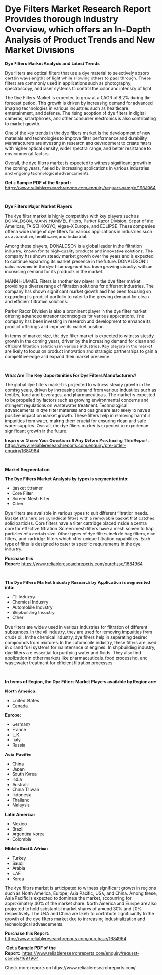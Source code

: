 <p><h1>Dye Filters Market Research Report Provides thorough Industry Overview, which offers an In-Depth Analysis of Product Trends and New Market Divisions</h1></p><p><strong>Dye Filters Market Analysis and Latest Trends</strong></p>
<p><p>Dye filters are optical filters that use a dye material to selectively absorb certain wavelengths of light while allowing others to pass through. These filters are commonly used in applications such as photography, spectroscopy, and laser systems to control the color and intensity of light.</p><p>The Dye Filters Market is expected to grow at a CAGR of 8.2% during the forecast period. This growth is driven by increasing demand for advanced imaging technologies in various industries such as healthcare, entertainment, and defense. The rising adoption of dye filters in digital cameras, smartphones, and other consumer electronics is also contributing to market growth.</p><p>One of the key trends in the dye filters market is the development of new materials and technologies to improve filter performance and durability. Manufacturers are investing in research and development to create filters with higher optical density, wider spectral range, and better resistance to environmental factors.</p><p>Overall, the dye filters market is expected to witness significant growth in the coming years, fueled by increasing applications in various industries and ongoing technological advancements.</p></p>
<p><strong>Get a Sample PDF of the Report:&nbsp;</strong> <a href="https://www.reliableresearchreports.com/enquiry/request-sample/1684964">https://www.reliableresearchreports.com/enquiry/request-sample/1684964</a></p>
<p>&nbsp;</p>
<p><strong>Dye Filters Major Market Players</strong></p>
<p><p>The dye filter market is highly competitive with key players such as DONALDSON, MANN HUMMEL Filters, Parker Racor Division, Separ of the Americas, TAISEI KOGYO, Algae-X Europe, and ECLIPSE. These companies offer a wide range of dye filters for various applications in industries such as automotive, healthcare, and industrial.</p><p>Among these players, DONALDSON is a global leader in the filtration industry, known for its high-quality products and innovative solutions. The company has shown steady market growth over the years and is expected to continue expanding its market presence in the future. DONALDSON's sales revenue in the dye filter segment has been growing steadily, with an increasing demand for its products in the market.</p><p>MANN HUMMEL Filters is another key player in the dye filter market, providing a diverse range of filtration solutions for different industries. The company has shown significant market growth and has been focusing on expanding its product portfolio to cater to the growing demand for clean and efficient filtration solutions.</p><p>Parker Racor Division is also a prominent player in the dye filter market, offering advanced filtration technologies for various applications. The company has been investing in research and development to enhance its product offerings and improve its market position.</p><p>In terms of market size, the dye filter market is expected to witness steady growth in the coming years, driven by the increasing demand for clean and efficient filtration solutions in various industries. Key players in the market are likely to focus on product innovation and strategic partnerships to gain a competitive edge and expand their market presence.</p></p>
<p>&nbsp;</p>
<p><strong>What Are The Key Opportunities For Dye Filters Manufacturers?</strong></p>
<p><p>The global dye filters market is projected to witness steady growth in the coming years, driven by increasing demand from various industries such as textiles, food and beverages, and pharmaceuticals. The market is expected to be propelled by factors such as growing environmental concerns and stringent regulations on wastewater treatment. Technological advancements in dye filter materials and designs are also likely to have a positive impact on market growth. These filters help in removing harmful impurities from water, making them crucial for ensuring clean and safe water supplies. Overall, the dye filters market is expected to experience significant growth in the future.</p></p>
<p><strong>Inquire or Share Your Questions If Any Before Purchasing This Report:</strong> <a href="https://www.reliableresearchreports.com/enquiry/pre-order-enquiry/1684964">https://www.reliableresearchreports.com/enquiry/pre-order-enquiry/1684964</a></p>
<p>&nbsp;</p>
<p><strong>Market Segmentation</strong></p>
<p><strong>The Dye Filters Market Analysis by types is segmented into:</strong></p>
<p><ul><li>Basket Strainer</li><li>Core Filter</li><li>Screen Mesh Filter</li><li>Other</li></ul></p>
<p><p>Dye filters are available in various types to suit different filtration needs. Basket strainers are cylindrical filters with a removable basket that catches solid particles. Core filters have a filter cartridge placed inside a central core for effective filtration. Screen mesh filters have a mesh screen to trap particles of a certain size. Other types of dye filters include bag filters, disc filters, and cartridge filters which offer unique filtration capabilities. Each type of filter is designed to cater to specific requirements in the dye industry.</p></p>
<p><strong>Purchase this Report:&nbsp;</strong><a href="https://www.reliableresearchreports.com/purchase/1684964">https://www.reliableresearchreports.com/purchase/1684964</a></p>
<p>&nbsp;</p>
<p><strong>The Dye Filters Market Industry Research by Application is segmented into:</strong></p>
<p><ul><li>Oil Industry</li><li>Chemical Industry</li><li>Automobile Industry</li><li>Shipbuilding Industry</li><li>Other</li></ul></p>
<p><p>Dye filters are widely used in various industries for filtration of different substances. In the oil industry, they are used for removing impurities from crude oil. In the chemical industry, dye filters help in separating desired compounds from mixtures. In the automobile industry, these filters are used in oil and fuel systems for maintenance of engines. In shipbuilding industry, dye filters are essential for purifying water and fluids. They also find application in other markets like pharmaceuticals, food processing, and wastewater treatment for efficient filtration processes.</p></p>
<p>&nbsp;</p>
<p><strong>In terms of Region, the Dye Filters Market Players available by Region are:</strong></p>
<p>
    <p> <strong> North America: </strong>
        <ul>
            <li>United States</li>
            <li>Canada</li>
        </ul>
        </p> 
    <p> <strong> Europe: </strong>
        <ul>
            <li>Germany</li>
            <li>France</li>
            <li>U.K.</li>
            <li>Italy</li>
            <li>Russia</li>
        </ul>
        </p> 
    <p> <strong> Asia-Pacific: </strong>
        <ul>
            <li>China</li>
            <li>Japan</li>
            <li>South Korea</li>
            <li>India</li>
            <li>Australia</li>
            <li>China Taiwan</li>
            <li>Indonesia</li>
            <li>Thailand</li>
            <li>Malaysia</li>
        </ul>
        </p> 
    <p> <strong> Latin America: </strong>
        <ul>
            <li>Mexico</li>
            <li>Brazil</li>
            <li>Argentina Korea</li>
            <li>Colombia</li>
        </ul>
        </p> 
    <p> <strong> Middle East & Africa: </strong>
        <ul>
            <li>Turkey</li>
            <li>Saudi</li>
            <li>Arabia</li>
            <li>UAE</li>
            <li>Korea</li>
        </ul>
    </p>
    </p>
<p><p>The dye filters market is anticipated to witness significant growth in regions such as North America, Europe, Asia Pacific, USA, and China. Among these, Asia Pacific is expected to dominate the market, accounting for approximately 40% of the market share. North America and Europe are also projected to hold substantial market shares of around 30% and 20% respectively. The USA and China are likely to contribute significantly to the growth of the dye filters market due to increasing industrialization and technological advancements.</p></p>
<p><strong>Purchase this Report: </strong><a href="https://www.reliableresearchreports.com/purchase/1684964">https://www.reliableresearchreports.com/purchase/1684964</a></p>
<p>&nbsp;<strong>Get a Sample PDF of the Report:&nbsp;&nbsp;</strong><a href="https://www.reliableresearchreports.com/enquiry/request-sample/1684964">https://www.reliableresearchreports.com/enquiry/request-sample/1684964</a></p>
<p><strong></strong></p>
<p>Check more reports on https://www.reliableresearchreports.com/</p>
